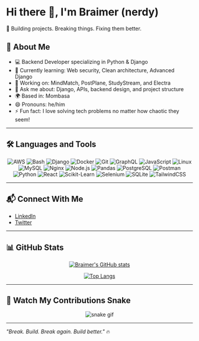 # Hi there 👋, I'm Braimer (nerdy)

🚀 Building projects. Breaking things. Fixing them better.

## 🧠 About Me
- 💻 Backend Developer specializing in Python & Django
- 🌱 Currently learning: Web security, Clean architecture, Advanced Django
- 🔭 Working on: MindMatch, PostPlane, StudyStream, and Electra
- 💬 Ask me about: Django, APIs, backend design, and project structure
- 🌍 Based in: Mombasa
- 😄 Pronouns: he/him
- ⚡ Fun fact: I love solving tech problems no matter how chaotic they seem!

---

## 🛠️ Languages and Tools

<div align="center" style="flex-wrap: wrap;">

![AWS](https://img.shields.io/badge/AWS-232F3E?style=for-the-badge&logo=amazonaws&logoColor=white)
![Bash](https://img.shields.io/badge/Bash-4EAA25?style=for-the-badge&logo=gnubash&logoColor=white)
![Django](https://img.shields.io/badge/Django-092E20?style=for-the-badge&logo=django&logoColor=white)
![Docker](https://img.shields.io/badge/Docker-2496ED?style=for-the-badge&logo=docker&logoColor=white)
![Git](https://img.shields.io/badge/Git-F05032?style=for-the-badge&logo=git&logoColor=white)
![GraphQL](https://img.shields.io/badge/GraphQL-E10098?style=for-the-badge&logo=graphql&logoColor=white)
![JavaScript](https://img.shields.io/badge/JavaScript-F7DF1E?style=for-the-badge&logo=javascript&logoColor=black)
![Linux](https://img.shields.io/badge/Linux-FCC624?style=for-the-badge&logo=linux&logoColor=black)
![MySQL](https://img.shields.io/badge/MySQL-4479A1?style=for-the-badge&logo=mysql&logoColor=white)
![Nginx](https://img.shields.io/badge/Nginx-009639?style=for-the-badge&logo=nginx&logoColor=white)
![Node.js](https://img.shields.io/badge/Node.js-339933?style=for-the-badge&logo=nodedotjs&logoColor=white)
![Pandas](https://img.shields.io/badge/Pandas-150458?style=for-the-badge&logo=pandas&logoColor=white)
![PostgreSQL](https://img.shields.io/badge/PostgreSQL-4169E1?style=for-the-badge&logo=postgresql&logoColor=white)
![Postman](https://img.shields.io/badge/Postman-FF6C37?style=for-the-badge&logo=postman&logoColor=white)
![Python](https://img.shields.io/badge/Python-3776AB?style=for-the-badge&logo=python&logoColor=white)
![React](https://img.shields.io/badge/React-61DAFB?style=for-the-badge&logo=react&logoColor=black)
![Scikit-Learn](https://img.shields.io/badge/Scikit_Learn-F7931E?style=for-the-badge&logo=scikitlearn&logoColor=white)
![Selenium](https://img.shields.io/badge/Selenium-43B02A?style=for-the-badge&logo=selenium&logoColor=white)
![SQLite](https://img.shields.io/badge/SQLite-003B57?style=for-the-badge&logo=sqlite&logoColor=white)
![TailwindCSS](https://img.shields.io/badge/Tailwind_CSS-06B6D4?style=for-the-badge&logo=tailwindcss&logoColor=white)

</div>

---

## 📬 Connect With Me
- [LinkedIn](https://www.linkedin.com/in/braimer-omondi-baa573349/)
- [Twitter](https://x.com/Braimer__1)

---


## 📊 GitHub Stats

<div align="center">

[![Braimer's GitHub stats](https://github-readme-stats.vercel.app/api?username=Braimer&show_icons=true&theme=react&hide_border=true&bg_color=00000000)](https://github.com/anuraghazra/github-readme-stats)

[![Top Langs](https://github-readme-stats.vercel.app/api/top-langs/?username=Braimer&layout=compact&theme=react&hide_border=true&bg_color=00000000)](https://github.com/anuraghazra/github-readme-stats)

</div>

---

## 🐍 Watch My Contributions Snake

<div align="center">

![snake gif](https://github.com/Braimer/Braimer/blob/output/github-contribution-grid-snake.svg)

</div>

---

_"Break. Build. Break again. Build better."_ 🔥

